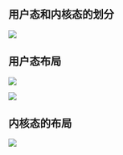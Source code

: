 ## 用户态和内核态的划分

![](https://blog-1252173264.cos.ap-shanghai.myqcloud.com/1649475405209-b83e46ff-6ed2-4755-ba03-3cbbd0ef10fa.png)

## 用户态布局

![](https://blog-1252173264.cos.ap-shanghai.myqcloud.com/1649475454274-de06ad9f-764b-46c4-bcfb-6066c9778044.png)

![](https://blog-1252173264.cos.ap-shanghai.myqcloud.com/1649475508689-853045ce-bd92-4146-aa09-0e2818b0adce.png)

## 内核态的布局

![](https://blog-1252173264.cos.ap-shanghai.myqcloud.com/1649475554631-ba9161bc-d831-4449-81cc-8bf088d5c7e1.png)
